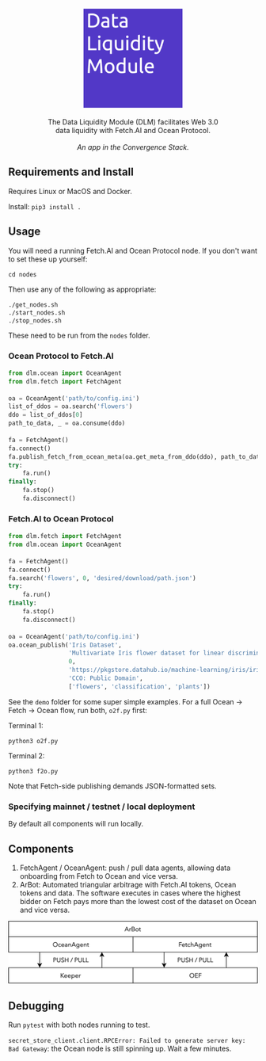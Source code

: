 <p align="center">
    <img src="./img/dlm_logo.png" width="200" />
    <br><br>
    The Data Liquidity Module (DLM) facilitates Web 3.0<br>
    data liquidity with Fetch.AI and Ocean Protocol.<br><br>
    <i>An app in the Convergence Stack.</i>
</p>


## Requirements and Install

Requires Linux or MacOS and Docker.

Install: `pip3 install .`

## Usage

You will need a running Fetch.AI and Ocean Protocol node. If you don't want to set these up yourself:
```
cd nodes
```
Then use any of the following as appropriate:
```
./get_nodes.sh
./start_nodes.sh
./stop_nodes.sh
```
These need to be run from the `nodes` folder.

### Ocean Protocol to Fetch.AI

```python
from dlm.ocean import OceanAgent
from dlm.fetch import FetchAgent

oa = OceanAgent('path/to/config.ini')
list_of_ddos = oa.search('flowers')
ddo = list_of_ddos[0]
path_to_data, _ = oa.consume(ddo)

fa = FetchAgent()
fa.connect()
fa.publish_fetch_from_ocean_meta(oa.get_meta_from_ddo(ddo), path_to_data)
try:
    fa.run()
finally:
    fa.stop()
    fa.disconnect()
```

### Fetch.AI to Ocean Protocol

```python
from dlm.fetch import FetchAgent
from dlm.ocean import OceanAgent

fa = FetchAgent()
fa.connect()
fa.search('flowers', 0, 'desired/download/path.json')
try:
    fa.run()
finally:
    fa.stop()
    fa.disconnect()

oa = OceanAgent('path/to/config.ini')
oa.ocean_publish('Iris Dataset',
                 'Multivariate Iris flower dataset for linear discriminant analysis.',
                 0,
                 'https://pkgstore.datahub.io/machine-learning/iris/iris_json/data/23a7b3de91da915b506f7ca23f6d1141/iris_json.json',
                 'CCO: Public Domain',
                 ['flowers', 'classification', 'plants'])
```


See the `demo` folder for some super simple examples. For a full Ocean -> Fetch -> Ocean flow, run both, `o2f.py` first:

Terminal 1:
```
python3 o2f.py
```
Terminal 2:
```
python3 f2o.py
```

Note that Fetch-side publishing demands JSON-formatted sets.

### Specifying mainnet / testnet / local deployment

By default all components will run locally.

## Components

1. FetchAgent / OceanAgent: push / pull data agents, allowing data onboarding from Fetch to Ocean and vice versa.
2. ArBot: Automated triangular arbitrage with Fetch.AI tokens, Ocean tokens and data. The software executes in cases where the highest bidder on Fetch pays more than the lowest cost of the dataset on Ocean and vice versa.

<p align="center">
    <img src="./img/dlm_stack.png" width="550" />
</p>

## Debugging

Run `pytest` with both nodes running to test. 

`secret_store_client.client.RPCError: Failed to generate server key: Bad Gateway`: the Ocean node is still spinning up. Wait a few minutes.

